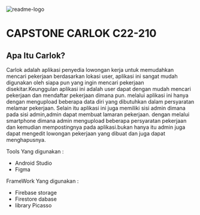 ![readme-logo](https://user-images.githubusercontent.com/109987104/206910118-277b3a3d-a5fe-43f1-80c2-4cdfec8782e8.jpeg)
# CAPSTONE CARLOK C22-210

Apa Itu Carlok?
--
 Carlok adalah aplikasi penyedia lowongan kerja untuk  memudahkan mencari pekerjaan berdasarkan lokasi user,  aplikasi ini sangat mudah digunakan oleh  siapa pun yang ingin mencari pekerjaan disekitar.Keunggulan aplikasi ini adalah user dapat dengan mudah mencari pekerjaan dan mendaftar pekerjaan dimana pun.
 melalui aplikasi ini hanya dengan mengupload beberapa data diri yang dibutuhkan dalam persyaratan melamar pekerjaan. 
Selain itu aplikasi ini juga memiliki sisi admin dimana pada sisi admin,admin dapat membuat lamaran pekerjaan. dengan melalui smartphone dimana admin mengupload beberapa persyaratan pekerjaan dan kemudian mempostingnya pada aplikasi.bukan hanya itu admin juga dapat mengedit lowongan pekerjaan yang dibuat dan juga dapat menghapusnya.

Tools Yang digunakan : 
- Android Studio
- Figma

FrameWork Yang digunakan : 
- Firebase storage
- Firestore dabase
- library Picasso
